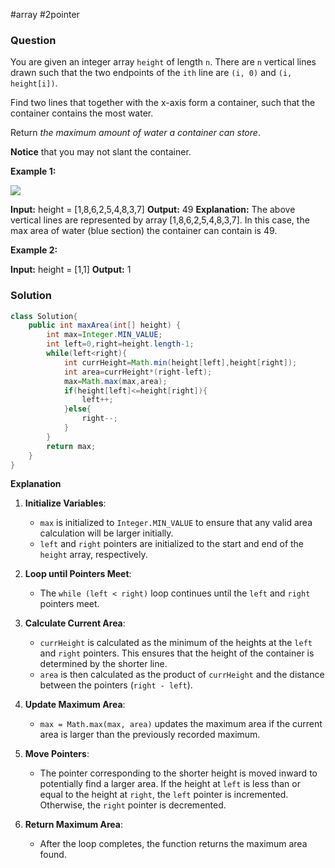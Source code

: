 #array #2pointer 
### Question
You are given an integer array `height` of length `n`. There are `n` vertical lines drawn such that the two endpoints of the `ith` line are `(i, 0)` and `(i, height[i])`.

Find two lines that together with the x-axis form a container, such that the container contains the most water.

Return _the maximum amount of water a container can store_.

**Notice** that you may not slant the container.

**Example 1:**

![](https://s3-lc-upload.s3.amazonaws.com/uploads/2018/07/17/question_11.jpg)

**Input:** height = [1,8,6,2,5,4,8,3,7]
**Output:** 49
**Explanation:** The above vertical lines are represented by array [1,8,6,2,5,4,8,3,7]. In this case, the max area of water (blue section) the container can contain is 49.

**Example 2:**

**Input:** height = [1,1]
**Output:** 1

### Solution
```java
class Solution{
	public int maxArea(int[] height) {  
	    int max=Integer.MIN_VALUE;  
	    int left=0,right=height.length-1;  
	    while(left<right){  
	        int currHeight=Math.min(height[left],height[right]);  
	        int area=currHeight*(right-left);  
	        max=Math.max(max,area);  
	        if(height[left]<=height[right]){  
	            left++;  
	        }else{  
	            right--;  
	        }  
	    }  
	    return max;  
	}
}
```

**Explanation**
1. **Initialize Variables**:
    
    - `max` is initialized to `Integer.MIN_VALUE` to ensure that any valid area calculation will be larger initially.
    - `left` and `right` pointers are initialized to the start and end of the `height` array, respectively.
2. **Loop until Pointers Meet**:
    
    - The `while (left < right)` loop continues until the `left` and `right` pointers meet.
3. **Calculate Current Area**:
    
    - `currHeight` is calculated as the minimum of the heights at the `left` and `right` pointers. This ensures that the height of the container is determined by the shorter line.
    - `area` is then calculated as the product of `currHeight` and the distance between the pointers (`right - left`).
4. **Update Maximum Area**:
    
    - `max = Math.max(max, area)` updates the maximum area if the current area is larger than the previously recorded maximum.
5. **Move Pointers**:
    
    - The pointer corresponding to the shorter height is moved inward to potentially find a larger area. If the height at `left` is less than or equal to the height at `right`, the `left` pointer is incremented. Otherwise, the `right` pointer is decremented.
6. **Return Maximum Area**:
    
    - After the loop completes, the function returns the maximum area found.

